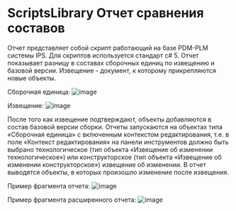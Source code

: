 # ScriptsLibrary Отчет сравнения составов
Отчет представляет собой скрипт работающий на базе PDM-PLM системы IPS. Для скриптов используется стандарт c# 5.
Отчет показывает разницу в составах сборочных единиц по извещению и базовой версии. Извещение - документ, к которому прикрепляются новые объекты.

Сборочная единица: 
![image](https://user-images.githubusercontent.com/44323790/142209412-05cc40b8-760c-4ce1-ba1f-81160db8585a.png)

Извещение:
![image](https://user-images.githubusercontent.com/44323790/142209601-dc9da7a1-1ea1-4b28-a29f-60235c232232.png)

После того как извещение подтверждают, объекты добавляются в состав базовой версии сборки.
Отчеты запускаются на объектах типа «Сборочная единица» с включенным контекстом редактирования, т.е. в поле «Контекст редактирования» на панели инструментов должно быть выбрано технологическое (тип объекта «Извещение об изменении технологическое») или конструкторское (тип объекта «Извещение об изменении конструкторское») извещение об изменении.
В отчет выводятся объекты, в которых произошло изменение после извещения.

Пример фрагмента отчета:
![image](https://user-images.githubusercontent.com/44323790/142163876-03e2bbc3-aed6-4f04-84ee-685a56f13bc9.png)

Пример фрагмента расширенного отчета:
![image](https://user-images.githubusercontent.com/44323790/142164528-a3a3eca0-0af1-459e-831a-e12505ad7324.png)
